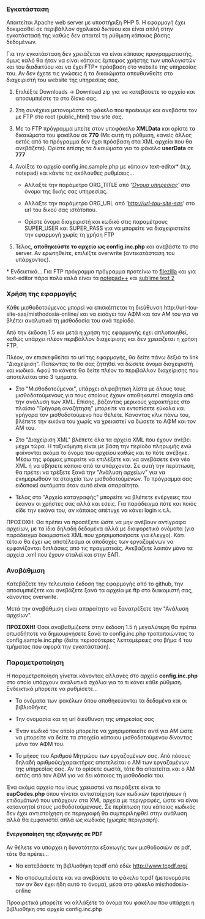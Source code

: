 ### Εγκατάσταση

Aπαιτείται Apache web server με υποστήριξη PHP 5. Η εφαρμογή έχει
δοκιμασθεί σε περιβάλλον σχολικού δικτύου και είναι απλή στην
εγκατάστασή της καθώς δεν απαιτεί τη ρύθμιση κάποιας βάσης δεδομένων.

Για την εγκατάσταση δεν χρειάζεται να είναι κάποιος προγραμματιστής,
όμως καλό θα ήταν να είναι κάποιος έμπειρος χρήστης των υπολογιστών και
του διαδικτύου και να έχει FTP\* πρόσβαση στο website της υπηρεσίας του.
Αν δεν έχετε τις γνώσεις ή τα δικαιώματα απευθυνθείτε στο διαχειριστή
του website της υπηρεσίας σας.

1.  Επιλέξτε Downloads -> Download zip για να κατεβάσετε το αρχείο και
    αποσυμπιέστε το στο δίσκο σας.
2.  Στη συνέχεια μετονομάστε το φάκελο που προέκυψε και ανεβάστε τον 
    με FTP στο root (public_html) του site σας.
3.  Με το FTP πρόγραμμα μπείτε στον υποφάκελο **XMLData** και ορίστε τα
    δικαιώματα του φακέλου σε **770** (Με αυτή τη ρύθμιση, κανείς άλλος
    εκτός από το πρόγραμμα δεν έχει πρόσβαση στα XML αρχεία που θα
    ανεβάζετε). Ορίστε επίσης τα δικαιώματα για το φάκελο **userData** σε
    **777**
4.  Ανοίξτε το αρχείο config.inc.sample.php με κάποιον text-editor\* (π.χ.
    notepad) και κάντε τις ακόλουθες ρυθμίσεις…

    - Αλλάξτε την παράμετρο
    ORG_TITLE από ‘<span style="text-decoration: underline;">*Όνομα
    υπηρεσίας*</span>‘ στο όνομα της δικής σας υπηρεσίας.
  
    - Αλλάξτε την παράμετρο ORG_URL από
    ‘<span style="text-decoration: underline;">*http://url-tou-site-sas*</span>‘
    στο url του δικού σας ιστότοπου.   

    - Ορίστε όνομα διαχειριστή και κωδικό στις παραμέτρους SUPER_USER και SUPER_PASS
    για να μπορείτε να διαχειριστείτε την εφαρμογή χωρίς τη χρήση FTP

5.  Τέλος, **αποθηκεύστε το αρχείο ως config.inc.php** και ανεβάστε το στο server. Αν ερωτηθείτε,
    επιλέξτε overwrite (αντικατάσταση του υπάρχοντος).

\* Ενδεικτικά… Για FTP πρόγραμμα πρόγραμμα προτείνω το [filezilla](http://filezilla-project.org/) και
για text-editor πάρα πολύ καλά είναι τα [notepad++](http://notepad-plus-plus.org/) και [sublime text
2](http://www.sublimetext.com/2)

### Χρήση της εφαρμογής

Κάθε μισθοδοτούμενος μπορεί να επισκέπτεται τη διεύθυνση
http://url-tou-site-sas/misthodosia-online/ και να εισάγει τον ΑΦΜ και
τον ΑΜ του για να βλέπει αναλυτικά τη μισθοδοσία του ανά περίοδο.

Από την έκδοση 1.5 και μετά η χρήση της εφαρμογής έχει απλοποιηθεί, καθώς υπάρχει πλέον
περιβάλλον διαχείρισης και δεν χρειάζεται η χρήση FTP.

Πλέον, αν επισκεφθείται το url της εφαρμογής, θα δείτε πάνω δεξιά το link "Διαχείριση".
Πατώντας το θα σας ζητηθεί να δώσετε όνομα διαχειριστή και κωδικό. Αφού το κάνετε θα δείτε
πλέον το περιβάλλον διαχείρισης που αποτελείται από 3 τμήματα.

- Στο "Μισθοδοτούμενοι", υπάρχει αλφαβητική λίστα με όλους τους μισθοδοτούμενους για τους οποίους
έχουν αποθηκευτεί στοιχεία από την ανάλυση των XML. Επίσης, βάζοντας μερικούς χαρακτήρες στο πλαίσιο
"Γρήγορη αναζήτηση" μπορείτε να εντοπίσετε εύκολα και γρήγορα τον μισθοδοτούμενο που θέλετε. Κάνοντας
κλικ πάνω του, βλέπετε την εικόνα του χωρίς να χρειαστεί να δώσετε το ΑΦΜ και τον ΑΜ του.

- Στο "Διαχείριση XML" βλέπετε όλα τα αρχεία XML που έχουν ανέβει μεχρι τώρα. Η ταξινόμηση είναι
με βάση την περίοδο πληρωμής ενώ φαίνονται ακόμα το όνομα του αρχείου καθώς και το πότε ανέβηκε.
Μέσω της φόρμας μπορείτε να επιλέξετε και να ανεβάσετε ένα νέο XML ή να σβήσετε κάποιο από τα υπάρχοντα.
Σε αυτή την περίπτωση, θα πρέπει να τρέξετε ξανά την "Ανάλυση αρχείων" για να ενημερωθούν τα στοιχεία των
μισθοδοτούμενων. Το πρόγραμμα σας ειδοποιεί αυτόματα όταν αυτό είναι απαραίτητο.

- Τέλος στο "Αρχείο καταγραφής" μπορείτε να βλέπετε ενέργειες που έκαναν οι χρήστες σας αλλά και εσείς.
Για παράδειγμα πότε και ποιός είδε την εικόνα του, αν κάποιος απέτυχε να κάνει login κ.τ.λ.

ΠΡΟΣΟΧΗ: Θα πρέπει να προσέξετε ώστε να μην ανέβουν αντίγραφα αρχείων,
με τα ίδια δηλαδή δεδομένα αλλά με διαφορετικά ονόματα (για παράδειγμα
δοκιμαστικά XML που χρησιμοποιήσατε για έλεγχο). Κάτι τέτοιο θα έχει ως
αποτέλεσμα οι αποδοχές των εργαζομένων να εμφανίζονται διπλάσιες από τις
πραγματικές. Ανεβάζετε λοιπόν μόνο τα αρχεία .xml που έχουν σταλεί και
στην ΕΑΠ.

### Αναβάθμιση

Κατεβάζετε την τελευταία έκδοση της εφαρμογής από το github, την αποσυμπιέζετε 
και ανεβάζετε ξανά τα αρχεία με ftp στο διακομιστή σας, κάνοντας overwrite.

Mετά την αναβάθμιση είναι απαραίτητο να ξανατρέξετε την "Ανάλυση αρχείων".

**ΠΡΟΣΟΧΗ!** Όσοι αναβαθμίζεστε στην έκδοση 1.5 ή μεγαλύτερη θα πρέπει οπωσδήποτε να δημιουργήσετε
ξανά το config.inc.php τροποποιώντας το config.sample.inc.php (δείτε περισσότερες λεπτομέρειες στο
βήμα 4 του τμήματος που αφορά την εγκατάσταση).

### Παραμετροποίηση

Η παραμετροποίηση γίνεται κάνοντας αλλαγές στο αρχείο **config.inc.php**
στο οποίο υπάρχουν αναλυτικά σχόλια για το τι κάνει κάθε ρύθμιση.
Ενδεικτικά μπορείτε να ρυθμίσετε…

- Τα ονόματα των φακέλων όπου αποθηκεύονται τα δεδομένα και οι
βιβλιοθήκες

- Την ονομασία και τη url διεύθυνση της υπηρεσίας σας

- Έναν κωδικό τον οποίο μπορείτε να χρησιμοποιείτε αντί για ΑΜ ώστε να
μπορείτε να δείτε τα στοιχεία κάποιου μισθοδοτούμενου δίνοντας μόνο τον
ΑΦΜ του.

- Το μήκος του Αριθμού Μητρώου των εργαζομένων σας. Από πόσους δηλαδή
αριθμούς/χαρακτήρες αποτελείται ο ΑΜ των εργαζομένων της υπηρεσίας σας.
Αν το ορίσετε σωστά, τότε θα απαιτείται και ο ΑΜ εκτός από τον ΑΦΜ για
να δει κάποιος τη μισθοδοσία του.

Ένα ακόμα αρχείο που ίσως χρειαστεί να πειράξετε είναι το
**eapCodes.php** όπου γίνεται αντιστοίχηση των κωδικών (κρατήσεων ή
επιδομάτων) που υπάρχουν στα XML αρχεία με περιγραφές, ώστε να είναι
κατανοητοί στους μισθοδοτούμενους. Σε περίπτωση που κάποιος κωδικός δεν
έχει αντιστοίχηση σε περιγραφή θα συμπεριληφθεί στην ανάλυση αλλά θα
εμφανιστεί απλά ως κωδικός (χωςρίς περιγραφή).

#### Ενεργοποίηση της εξαγωγής σε PDF

Αν θέλετε να υπάρχει η δυνατότητα εξαγωγής των μισθοδοσιών σε pdf, τότε
θα πρέπει…

- Να κατεβάσετε τη βιβλιοθήκη tcpdf από εδώ: http://www.tcpdf.org/

- Να αποσυμπιέσετε και να ανεβάσετε το φάκελο tcpdf (μετονομάστε τον αν
δεν έχει ήδη αυτό το όνομα), μέσα στο φάκελο misthodosia-online

Προαιρετικά μπορείτε να αλλάξετε το όνομα του φακέλου που υπάρχει η
βιβλιοθήκη στο αρχείο config.inc.php
